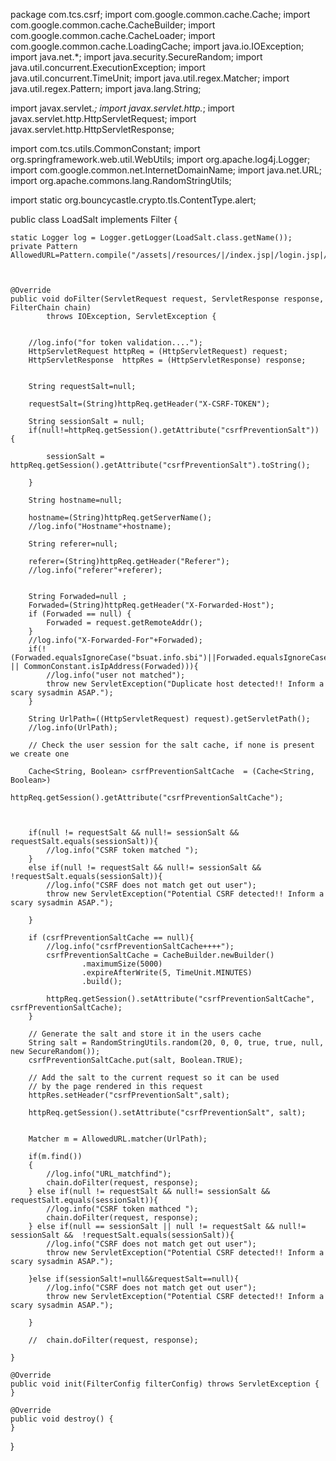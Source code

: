 
package com.tcs.csrf;
import com.google.common.cache.Cache;
import com.google.common.cache.CacheBuilder;
import com.google.common.cache.CacheLoader;
import com.google.common.cache.LoadingCache;
import java.io.IOException;
import java.net.*;
import java.security.SecureRandom;
import java.util.concurrent.ExecutionException;
import java.util.concurrent.TimeUnit;
import java.util.regex.Matcher;
import java.util.regex.Pattern;
import java.lang.String;

import javax.servlet.*;
import javax.servlet.http.*;
import javax.servlet.http.HttpServletRequest;
import javax.servlet.http.HttpServletResponse;

import com.tcs.utils.CommonConstant;
import org.springframework.web.util.WebUtils;
import org.apache.log4j.Logger;
import com.google.common.net.InternetDomainName;
import java.net.URL;
import org.apache.commons.lang.RandomStringUtils;


import static org.bouncycastle.crypto.tls.ContentType.alert;


public class LoadSalt implements Filter {


    static Logger log = Logger.getLogger(LoadSalt.class.getName());
    private Pattern AllowedURL=Pattern.compile("/assets|/resources/|/index.jsp|/login.jsp|/Security");



    @Override
    public void doFilter(ServletRequest request, ServletResponse response, FilterChain chain)
            throws IOException, ServletException {


        //log.info("for token validation....");
        HttpServletRequest httpReq = (HttpServletRequest) request;
        HttpServletResponse  httpRes = (HttpServletResponse) response;


        String requestSalt=null;

        requestSalt=(String)httpReq.getHeader("X-CSRF-TOKEN");

        String sessionSalt = null;
        if(null!=httpReq.getSession().getAttribute("csrfPreventionSalt")) {

            sessionSalt = httpReq.getSession().getAttribute("csrfPreventionSalt").toString();

        }

        String hostname=null;

        hostname=(String)httpReq.getServerName();
        //log.info("Hostname"+hostname);

        String referer=null;

        referer=(String)httpReq.getHeader("Referer");
        //log.info("referer"+referer);


        String Forwaded=null ;
        Forwaded=(String)httpReq.getHeader("X-Forwarded-Host");
        if (Forwaded == null) {
            Forwaded = request.getRemoteAddr();
        }
        //log.info("X-Forwarded-For"+Forwaded);
        if(!(Forwaded.equalsIgnoreCase("bsuat.info.sbi")||Forwaded.equalsIgnoreCase("10.0.26.158")||Forwaded.equalsIgnoreCase("bs.info.sbi") || CommonConstant.isIpAddress(Forwaded))){
            //log.info("user not matched");
            throw new ServletException("Duplicate host detected!! Inform a scary sysadmin ASAP.");
        }

        String UrlPath=((HttpServletRequest) request).getServletPath();
        //log.info(UrlPath);

        // Check the user session for the salt cache, if none is present we create one

        Cache<String, Boolean> csrfPreventionSaltCache  = (Cache<String, Boolean>)
                httpReq.getSession().getAttribute("csrfPreventionSaltCache");



        if(null != requestSalt && null!= sessionSalt &&  requestSalt.equals(sessionSalt)){
            //log.info("CSRF token matched ");
        }
        else if(null != requestSalt && null!= sessionSalt &&  !requestSalt.equals(sessionSalt)){
            //log.info("CSRF does not match get out user");
            throw new ServletException("Potential CSRF detected!! Inform a scary sysadmin ASAP.");

        }

        if (csrfPreventionSaltCache == null){
            //log.info("csrfPreventionSaltCache++++");
            csrfPreventionSaltCache = CacheBuilder.newBuilder()
                    .maximumSize(5000)
                    .expireAfterWrite(5, TimeUnit.MINUTES)
                    .build();

            httpReq.getSession().setAttribute("csrfPreventionSaltCache", csrfPreventionSaltCache);
        }

        // Generate the salt and store it in the users cache
        String salt = RandomStringUtils.random(20, 0, 0, true, true, null, new SecureRandom());
        csrfPreventionSaltCache.put(salt, Boolean.TRUE);

        // Add the salt to the current request so it can be used
        // by the page rendered in this request
        httpRes.setHeader("csrfPreventionSalt",salt);

        httpReq.getSession().setAttribute("csrfPreventionSalt", salt);


        Matcher m = AllowedURL.matcher(UrlPath);

        if(m.find())
        {
            //log.info("URL_matchfind");
            chain.doFilter(request, response);
        } else if(null != requestSalt && null!= sessionSalt &&  requestSalt.equals(sessionSalt)){
            //log.info("CSRF token mathced ");
            chain.doFilter(request, response);
        } else if(null == sessionSalt || null != requestSalt && null!= sessionSalt &&  !requestSalt.equals(sessionSalt)){
            //log.info("CSRF does not match get out user");
            throw new ServletException("Potential CSRF detected!! Inform a scary sysadmin ASAP.");

        }else if(sessionSalt!=null&&requestSalt==null){
            //log.info("CSRF does not match get out user");
            throw new ServletException("Potential CSRF detected!! Inform a scary sysadmin ASAP.");

        }

        //  chain.doFilter(request, response);

    }

    @Override
    public void init(FilterConfig filterConfig) throws ServletException {
    }

    @Override
    public void destroy() {
    }
}


